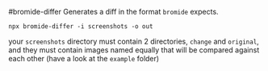 #bromide-differ
Generates a diff in the format `bromide` expects.

```
npx bromide-differ -i screenshots -o out
```

your `screenshots` directory must contain 2 directories, `change` and `original`, and they must contain images named equally that will be compared against each other (have a look at the `example` folder)
